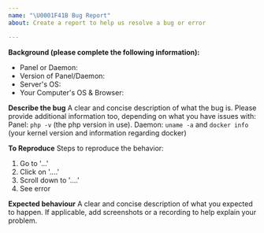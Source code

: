 ```yaml
---
name: "\U0001F41B Bug Report"
about: Create a report to help us resolve a bug or error

---
```


**Background (please complete the following information):**
* Panel or Daemon: 
* Version of Panel/Daemon: 
* Server's OS: 
* Your Computer's OS & Browser: 

**Describe the bug**
A clear and concise description of what the bug is.
Please provide additional information too, depending on what you have issues with:
Panel: `php -v` (the php version in use).
Daemon: `uname -a` and `docker info` (your kernel version and information regarding docker)

**To Reproduce**
Steps to reproduce the behavior:
1. Go to '...'
2. Click on '....'
3. Scroll down to '....'
4. See error

**Expected behaviour**
A clear and concise description of what you expected to happen. If applicable, add screenshots or a recording to help explain your problem.

